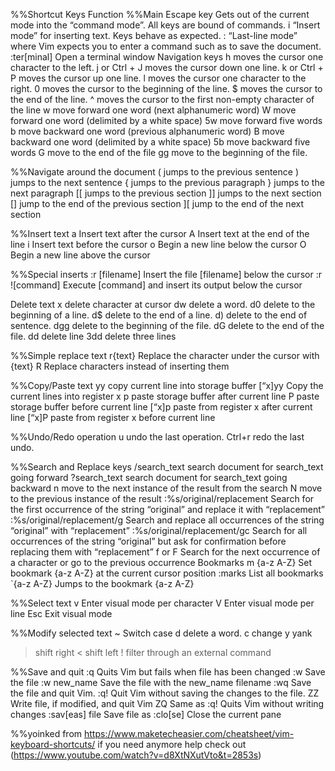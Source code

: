 %%Shortcut Keys 	Function
%%Main
Escape key 	Gets out of the current mode into the “command mode”. All keys are bound of commands.
i 	“Insert mode” for inserting text. Keys behave as expected.
: 	“Last-line mode” where Vim expects you to enter a command such as to save the document.
:ter[minal] 	Open a terminal window
Navigation keys
h 	moves the cursor one character to the left.
j or Ctrl + J 	moves the cursor down one line.
k or Ctrl + P 	moves the cursor up one line.
l 	moves the cursor one character to the right.
0 	moves the cursor to the beginning of the line.
$ 	moves the cursor to the end of the line.
^ 	moves the cursor to the first non-empty character of the line
w 	move forward one word (next alphanumeric word)
W 	move forward one word (delimited by a white space)
5w 	move forward five words
b 	move backward one word (previous alphanumeric word)
B 	move backward one word (delimited by a white space)
5b 	move backward five words
G 	move to the end of the file
gg 	move to the beginning of the file.
	
%%Navigate around the document
( 	jumps to the previous sentence
) 	jumps to the next sentence
{ 	jumps to the previous paragraph
} 	jumps to the next paragraph
[[ 	jumps to the previous section
]] 	jumps to the next section
[] 	jump to the end of the previous section
][ 	jump to the end of the next section
	
%%Insert text
a 	Insert text after the cursor
A 	Insert text at the end of the line
i 	Insert text before the cursor
o 	Begin a new line below the cursor
O 	Begin a new line above the cursor
	
%%Special inserts
:r [filename] 	Insert the file [filename] below the cursor
:r ![command] 	Execute [command] and insert its output below the cursor
	
Delete text
x 	delete character at cursor
dw 	delete a word.
d0 	delete to the beginning of a line.
d$ 	delete to the end of a line.
d) 	delete to the end of sentence.
dgg 	delete to the beginning of the file.
dG 	delete to the end of the file.
dd 	delete line
3dd 	delete three lines
	
%%Simple replace text
r{text} 	Replace the character under the cursor with {text}
R 	Replace characters instead of inserting them
	
%%Copy/Paste text
yy 	copy current line into storage buffer
[“x]yy 	Copy the current lines into register x
p 	paste storage buffer after current line
P 	paste storage buffer before current line
[“x]p 	paste from register x after current line
[“x]P 	paste from register x before current line
	
%%Undo/Redo operation
u 	undo the last operation.
Ctrl+r 	redo the last undo.
	
%%Search and Replace keys
/search_text 	search document for search_text going forward
?search_text 	search document for search_text going backward
n 	move to the next instance of the result from the search
N 	move to the previous instance of the result
:%s/original/replacement 	Search for the first occurrence of the string “original” and replace it with “replacement”
:%s/original/replacement/g 	Search and replace all occurrences of the string “original” with “replacement”
:%s/original/replacement/gc 	Search for all occurrences of the string “original” but ask for confirmation before replacing them with “replacement”
f or F 	Search for the next occurrence of a character or go to the previous occurrence
Bookmarks
m {a-z A-Z} 	Set bookmark {a-z A-Z} at the current cursor position
:marks 	List all bookmarks
`{a-z A-Z} 	Jumps to the bookmark {a-z A-Z}
	
%%Select text
v 	Enter visual mode per character
V 	Enter visual mode per line
Esc 	Exit visual mode
	
%%Modify selected text
~ 	Switch case
d 	delete a word.
c 	change
y 	yank
> 	shift right
< 	shift left
! 	filter through an external command
	
%%Save and quit
:q 	Quits Vim but fails when file has been changed
:w 	Save the file
:w new_name 	Save the file with the new_name filename
:wq 	Save the file and quit Vim.
:q! 	Quit Vim without saving the changes to the file.
ZZ 	Write file, if modified, and quit Vim
ZQ 	Same as :q! Quits Vim without writing changes
:sav[eas] file 	Save file as
:clo[se] 	Close the current pane

%%yoinked from https://www.maketecheasier.com/cheatsheet/vim-keyboard-shortcuts/
if you need anymore help check out (https://www.youtube.com/watch?v=d8XtNXutVto&t=2853s)

